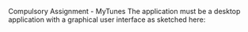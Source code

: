 Compulsory Assignment - MyTunes
The application must be a desktop application with a graphical user interface as sketched here:

